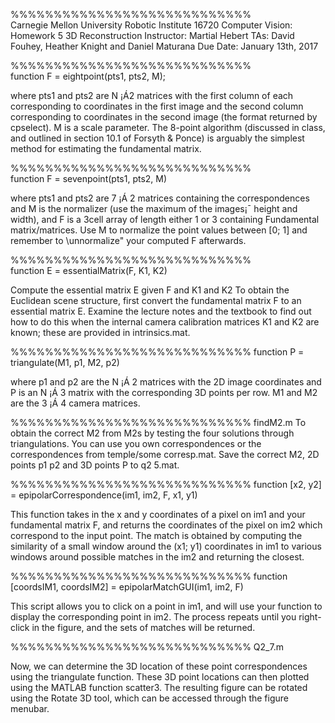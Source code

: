 %%%%%%%%%%%%%%%%%%%%%%%%%%%%  
Carnegie Mellon University
Robotic Institute
16720 Computer Vision: Homework 5
3D Reconstruction
Instructor: Martial Hebert
TAs: David Fouhey, Heather Knight and Daniel Maturana
Due Date: January 13th, 2017

%%%%%%%%%%%%%%%%%%%%%%%%%%%%  
function F = eightpoint(pts1, pts2, M);

where pts1 and pts2 are N ¡Á2 matrices with the first column of each corresponding to coordinates in the first image and the second column corresponding to coordinates in the second image (the format returned by cpselect). M is a scale parameter. The 8-point algorithm (discussed in class, and outlined in section 10.1 of Forsyth & Ponce) is arguably the simplest method for estimating the fundamental matrix.

%%%%%%%%%%%%%%%%%%%%%%%%%%%%  
function F = sevenpoint(pts1, pts2, M)

where pts1 and pts2 are 7 ¡Á 2 matrices containing the correspondences and M is the normalizer (use the maximum of the images¡¯ height and width), and F is a 3cell array of length either 1 or 3 containing Fundamental matrix/matrices. Use M to normalize the point values between [0; 1] and remember to \unnormalize" your computed F afterwards.

%%%%%%%%%%%%%%%%%%%%%%%%%%%%  
function E = essentialMatrix(F, K1, K2)

Compute the essential matrix E given F and K1 and K2 
To obtain the Euclidean scene structure, first convert the fundamental matrix F to an essential matrix E. Examine the lecture notes and the textbook to find out how to do this when the internal camera calibration matrices K1 and K2 are known; these are provided in intrinsics.mat.

%%%%%%%%%%%%%%%%%%%%%%%%%%%% 
function P = triangulate(M1, p1, M2, p2)

where p1 and p2 are the N ¡Á 2 matrices with the 2D image coordinates and
P is an N ¡Á 3 matrix with the corresponding 3D points per row. M1 and M2 are
the 3 ¡Á 4 camera matrices. 

%%%%%%%%%%%%%%%%%%%%%%%%%%%% 
findM2.m 
To obtain the correct M2 from M2s by testing the four solutions through triangulations. You can use you own correspondences or the correspondences from temple/some corresp.mat. Save the correct M2, 2D points p1 p2 and 3D points P to q2 5.mat.

%%%%%%%%%%%%%%%%%%%%%%%%%%%% 
function [x2, y2] = epipolarCorrespondence(im1, im2, F, x1, y1)

This function takes in the x and y coordinates of a pixel on im1 and your fundamental matrix F, and returns the coordinates of the pixel on im2 which correspond to the input point. The match is obtained by computing the similarity of a small window around the (x1; y1) coordinates in im1 to various windows around possible matches in the im2 and returning the closest.

%%%%%%%%%%%%%%%%%%%%%%%%%%%% 
function [coordsIM1, coordsIM2] = epipolarMatchGUI(im1, im2, F)

This script allows you to click on a point in im1, and will use your function to display the corresponding point in im2. The process repeats until you right-click in the figure, and the sets of matches will be returned. 

%%%%%%%%%%%%%%%%%%%%%%%%%%%% 
Q2_7.m

Now, we can determine the 3D location of these point correspondences using
the triangulate function. These 3D point locations can then plotted using the
MATLAB function scatter3. The resulting figure can be rotated using the Rotate
3D tool, which can be accessed through the figure menubar.

